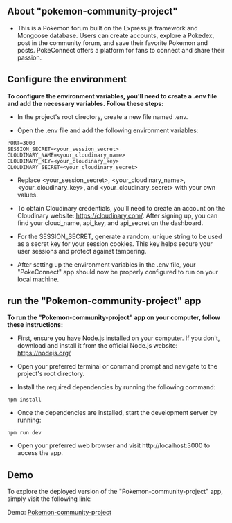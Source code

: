 ## About "pokemon-community-project" 

- This is a Pokemon forum built on the Express.js framework and Mongoose database. Users can create accounts, explore a Pokedex, post in the community forum, and save their favorite Pokemon and posts. PokeConnect offers a platform for fans to connect and share their passion.

## Configure the environment

**To configure the environment variables, you'll need to create a .env file and add the necessary variables. Follow these steps:**

- In the project's root directory, create a new file named .env.

- Open the .env file and add the following environment variables:

```
PORT=3000
SESSION_SECRET=<your_session_secret>
CLOUDINARY_NAME=<your_cloudinary_name>
CLOUDINARY_KEY=<your_cloudinary_key>
CLOUDINARY_SECRET=<your_cloudinary_secret>
```

- Replace <your_session_secret>, <your_cloudinary_name>, <your_cloudinary_key>, and <your_cloudinary_secret> with your own values.

- To obtain Cloudinary credentials, you'll need to create an account on the Cloudinary website: https://cloudinary.com/. After signing up, you can find your cloud_name, api_key, and api_secret on the dashboard.

- For the SESSION_SECRET, generate a random, unique string to be used as a secret key for your session cookies. This key helps secure your user sessions and protect against tampering.

- After setting up the environment variables in the .env file, your "PokeConnect" app should now be properly configured to run on your local machine.


## run the "Pokemon-community-project" app

**To run the "Pokemon-community-project" app on your computer, follow these instructions:**

- First, ensure you have Node.js installed on your computer. If you don't, download and install it from the official Node.js website: https://nodejs.org/

- Open your preferred terminal or command prompt and navigate to the project's root directory.

- Install the required dependencies by running the following command:

```
npm install
```

- Once the dependencies are installed, start the development server by running:

```
npm run dev
```

- Open your preferred web browser and visit http://localhost:3000 to access the app. 

## Demo
To explore the deployed version of the "Pokemon-community-project" app, simply visit the following link:

Demo: [Pokemon-community-project](https://pokemon-community-project.adaptable.app/)